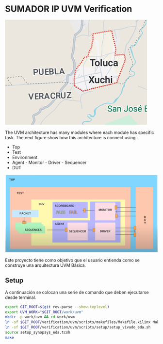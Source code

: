 # SUMADOR IP UVM Verification

![Esquema del sumador](prueba.png)


The UVM architecture has many modules where each module has specific task. The next figure show how this architecture is connect using .

- Top
 - Test
  - Environment
   - Agent 
    - Monitor
    - Driver
    - Sequencer
- DUT    

![Jerarquí del ambien de verificación UVM](testuvm2.png)


Este proyecto tiene como objetivo que el usuario entienda como se construye una arquitectura UVM Básica.

## Setup

A continuación se colocan una serie de comando que deben ejecutarse desde terminal.

```bash
export GIT_ROOT=$(git rev-parse --show-toplevel)
export UVM_WORK="$GIT_ROOT/work/uvm"
mkdir -p work/uvm && cd work/uvm
ln -sf $GIT_ROOT/verification/uvm/scripts/makefiles/Makefile.xilinx Makefile
ln -sf $GIT_ROOT/verification/uvm/scripts/setup/setup_vivado_eda.sh
source setup_synopsys_eda.tcsh
make
```
